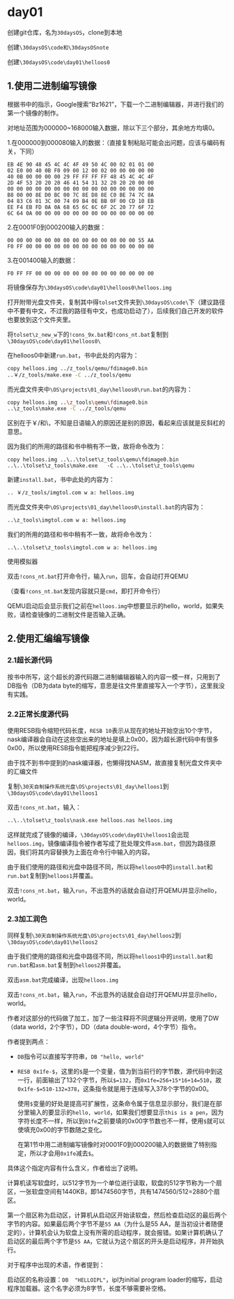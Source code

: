 # day01

创建git仓库，名为`30daysOS`，clone到本地

创建`\30daysOS\code和\30daysOSnote`

创建`\30daysOS\code\day01\helloos0`

## 1.使用二进制编写镜像

根据书中的指示，Google搜索“Bz1621”，下载一个二进制编辑器，并进行我们的第一个镜像的制作。

对地址范围为000000~168000输入数据，除以下三个部分，其余地方均填0。

1.在000000到000080输入的数据：（直接复制粘贴可能会出问题，应该与编码有关，下同）


```assembly
EB 4E 90 48 45 4C 4C 4F 49 50 4C 00 02 01 01 00
02 E0 00 40 0B F0 09 00 12 00 02 00 00 00 00 00
40 0B 00 00 00 00 29 FF FF FF FF 48 45 4C 4C 4F
2D 4F 53 20 20 20 46 41 54 31 32 20 20 20 00 00
00 00 00 00 00 00 00 00 00 00 00 00 00 00 00 00
B8 00 00 8E D0 BC 00 7C 8E D8 8E C0 BE 74 7C 8A
04 83 C6 01 3C 00 74 09 B4 0E BB 0F 00 CD 10 EB
EE F4 EB FD 0A 0A 68 65 6C 6C 6F 2C 20 77 6F 72
6C 64 0A 00 00 00 00 00 00 00 00 00 00 00 00 00
```

2.在0001F0到000200输入的数据：

```assembly
00 00 00 00 00 00 00 00 00 00 00 00 00 00 55 AA
F0 FF 00 00 00 00 00 00 00 00 00 00 00 00 00 00
```

3.在001400输入的数据：

```assembly
F0 FF FF 00 00 00 00 00 00 00 00 00 00 00 00 00
```

将镜像保存为`\30daysOS\code\day01\helloos0\helloos.img`

打开附带光盘文件夹，复制其中得`tolset`文件夹到`\30daysOS\code\`下（建议路径中不要有中文，不过我的路径有中文，也成功启动了），后续我们自己开发的软件也要放到这个文件夹里。



将`tolset\z_new_w`下的`!cons_9x.bat`和`!cons_nt.bat`复制到`\30daysOS\code\day01\helloos0\`

在helloos0中新建`run.bat`，书中此处的内容为：

```bash
copy helloos.img ../z_tools/qemu/fdimage0.bin
..￥/z_tools/make.exe -C ../z_tools/qemu
```

而光盘文件夹中`\OS\projects\01_day\helloos0\run.bat`的内容为：

```bash
copy helloos.img ..\z_tools\qemu\fdimage0.bin
..\z_tools\make.exe	-C ../z_tools/qemu
```

区别在于￥/和\，不知是日语输入的原因还是别的原因，看起来应该就是反斜杠的意思。

因为我们的所用的路径和书中稍有不一致，故将命令改为：

```
copy helloos.img ..\..\tolset\z_tools\qemu\fdimage0.bin
..\..\tolset\z_tools\make.exe	-C ..\..\tolset\z_tools\qemu
```



新建`install.bat`，书中此处的内容为：

```bash
.. ￥/z_tools/imgtol.com w a: helloos.img
```

而光盘文件夹中`\OS\projects\01_day\helloos0\install.bat`的内容为：

```bash
..\z_tools\imgtol.com w a: helloos.img
```

我们的所用的路径和书中稍有不一致，故将命令改为：

```
..\..\tolset\z_tools\imgtol.com w a: helloos.img
```





使用模拟器

双击`!cons_nt.bat`打开命令行，输入`run`，回车，会自动打开QEMU

（查看`!cons_nt.bat`发现内容就只是`cmd`，即打开命令行）

QEMU启动后会显示我们之前在`helloos.img`中想要显示的hello，world，如果失败，请检查镜像的二进制文件是否输入正确。



## 2.使用汇编编写镜像

### 2.1超长源代码

按书中所写，这个超长的源代码跟二进制编辑器输入的内容一模一样，只用到了DB指令（DB为data byte的缩写，意思是往文件里直接写入一个字节），这里我没有实践。

### 2.2正常长度源代码

使用RESB指令缩短代码长度，`RESB 10`表示从现在的地址开始空出10个字节，nask编译器会自动在这些空出来的地址是填上0x00，因为超长源代码中有很多0x00，所以使用RESB指令能把程序减少到22行。

由于找不到书中提到的nask编译器，也懒得找NASM，故直接复制光盘文件夹中的汇编文件

复制`\30天自制操作系统光盘\OS\projects\01_day\helloos1`到`\30daysOS\code\day01\helloos1`

双击`!cons_nt.bat`，输入：

```bash
..\..\tolset\z_tools\nask.exe helloos.nas helloos.img
```

这样就完成了镜像的编译，`\30daysOS\code\day01\helloos1`会出现`helloos.img`，镜像编译指令被作者写成了批处理文件`asm.bat`，但因为路径原因，我们将其内容替换为上面在命令行中输入的内容。

由于我们使用的路径和光盘中路径不同，所以将`helloos0`中的`install.bat`和`run.bat`复制到`helloos1`并覆盖。

双击`!cons_nt.bat`，输入`run`，不出意外的话就会自动打开QEMU并显示hello，world。

### 2.3加工润色

同样复制`\30天自制操作系统光盘\OS\projects\01_day\helloos2`到`\30daysOS\code\day01\helloos2`

由于我们使用的路径和光盘中路径不同，所以将`helloos1`中的`install.bat`和`run.bat`和`asm.bat`复制到`helloos2`并覆盖。

双击`asm.bat`完成编译，出现`helloos.img`

双击`!cons_nt.bat`，输入`run`，不出意外的话就会自动打开QEMU并显示hello，world。



作者对这部分的代码做了加工，加了一些注释将不同逻辑分开说明，使用了DW（data world，2个字节），DD（data double-word，4个字节）指令。

作者提到两点：

+ `DB`指令可以直接写字符串，`DB "hello, world"`

+ `RESB 0x1fe-$`，这里的`$`是一个变量，值为到当前行的字节数，源代码中到这一行，前面输出了132个字节，所以`$=132`，而`0x1fe=256+15*16+14=510`，故`0x1fe-$=510-132=378`，这条指令就是用于连续写入378个字节的0x00。

  使用`$`变量的好处是提高可扩展性，这条命令属于信息显示部分，我们是在部分里输入的要显示的`hello, world`，如果我们想要显示`this is a pen`，因为字符长度不一样，所以到`01fe`之前要填的0x00字节数也不一样，使用`$`就可以使填充0x00的字节数随之变化。

  在第1节中用二进制编写镜像时对0001F0到000200输入的数据做了特别指定，所以才会用`0x1fe`减去`$`。

具体这个指定内容有什么含义，作者给出了说明。

计算机读写软盘时，以512字节为一个单位进行读取，软盘的512字节称为一个扇区，一张软盘空间有1440KB，即1474560字节，共有1474560/512=2880个扇区。

第一个扇区称为启动区，计算机从启动区开始读软盘，然后检查启动区的最后两个字节的内容。如果最后两个字节不是`55 AA`（为什么是55 AA，是当初设计者随便定的），计算机会认为软盘上没有所需的启动程序，就会报错。如果计算机确认了启动区的最后两个字节是`55 AA`，它就认为这个扇区的开头是启动程序，并开始执行。



对于程序中出现的术语，作者提到：

启动区的名称设置：`DB  "HELLOIPL"`，ipl为initial program loader的缩写，启动程序加载器。这个名字必须为8字节，长度不够需要补空格。

